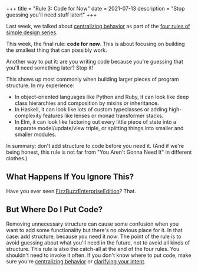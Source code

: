 +++
title = "Rule 3: Code for Now"
date = 2021-07-13
description = "Stop guessing you'll need stuff later!"
+++

Last week, we talked about [centralizing behavior](@/posts/rule-3-centralize-behavior.md) as part of the [four rules of simple design series](@/posts/my-take-on-the-four-rules-of-simple-design.md).

This week, the final rule: **code for now**.
This is about focusing on building the smallest thing that can possibly work.

Another way to put it: are you writing code because you're guessing that you'll need something later?
Stop it!

This shows up most commonly when building larger pieces of program structure.
In my experience:

- In object-oriented languages like Python and Ruby, it can look like deep class hierarchies and composition by mixins or inheritance.
- In Haskell, it can look like lots of custom typeclasses or adding high-complexity features like lenses or monad transformer stacks.
- In Elm, it can look like factoring out every little piece of state into a separate model/update/view triple, or splitting things into smaller and smaller modules.

In summary: don't add structure to code before you need it.
(And if we're being honest, this rule is not far from "You Aren't Gonna Need It" in different clothes.)

## What Happens If You Ignore This?

Have you ever seen [FizzBuzzEnterpriseEdition](https://github.com/EnterpriseQualityCoding/FizzBuzzEnterpriseEdition)?
That.

## But Where Do I Put Code?

Removing unnecessary structure can cause some confusion when you want to add some functionality but there's no obvious place for it.
In that case: add structure, because you need it *now*.
The point of the rule is to avoid guessing about what you'll need in the future, not to avoid all kinds of structure.
This rule is also the catch-all at the end of the four rules.
You shouldn't need to invoke it often.
If you don't know where to put code, make sure you're [centralizing behavior](@/posts/rule-3-centralize-behavior.md) or [clarifying your intent](@/posts/rule-2-clarify-your-intent.md).
